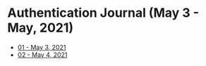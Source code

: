 # Authentication Journal (May 3 - May, 2021)

- [01 - May 3, 2021](01.md)
- [02 - May 4, 2021](02.md)